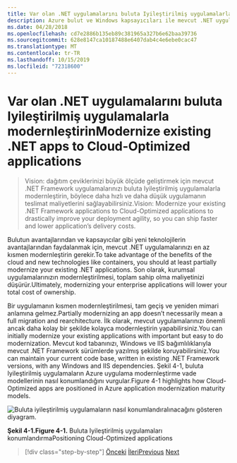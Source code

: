 ```yaml
---
title: Var olan .NET uygulamalarını buluta Iyileştirilmiş uygulamalarla modernleştirin
description: Azure bulut ve Windows kapsayıcıları ile mevcut .NET uygulamalarını modernleştirin.
ms.date: 04/28/2018
ms.openlocfilehash: cd7e2886b135eb89c381965a327b6e62baa39736
ms.sourcegitcommit: 628e8147ca10187488e6407dab4c4e6ebe0cac47
ms.translationtype: MT
ms.contentlocale: tr-TR
ms.lasthandoff: 10/15/2019
ms.locfileid: "72318600"
---
```

# <a name="modernize-existing-net-apps-to-cloud-optimized-applications"></a><span data-ttu-id="d0689-103">Var olan .NET uygulamalarını buluta Iyileştirilmiş uygulamalarla modernleştirin</span><span class="sxs-lookup"><span data-stu-id="d0689-103">Modernize existing .NET apps to Cloud-Optimized applications</span></span>

> <span data-ttu-id="d0689-104">Vision: dağıtım çeviklerinizi büyük ölçüde geliştirmek için mevcut .NET Framework uygulamalarınızı buluta Iyileştirilmiş uygulamalarla modernleştirin, böylece daha hızlı ve daha düşük uygulamanın teslimat maliyetlerini sağlayabilirsiniz.</span><span class="sxs-lookup"><span data-stu-id="d0689-104">Vision: Modernize your existing .NET Framework applications to Cloud-Optimized applications to drastically improve your deployment agility, so you can ship faster and lower application’s delivery costs.</span></span>

<span data-ttu-id="d0689-105">Bulutun avantajlarından ve kapsayıcılar gibi yeni teknolojilerin avantajlarından faydalanmak için, mevcut .NET uygulamalarınızı en az kısmen modernleştirin gerekir.</span><span class="sxs-lookup"><span data-stu-id="d0689-105">To take advantage of the benefits of the cloud and new technologies like containers, you should at least partially modernize your existing .NET applications.</span></span> <span data-ttu-id="d0689-106">Son olarak, kurumsal uygulamalarınızın modernleştirilmesi, toplam sahip olma maliyetinizi düşürür.</span><span class="sxs-lookup"><span data-stu-id="d0689-106">Ultimately, modernizing your enterprise applications will lower your total cost of ownership.</span></span>

<span data-ttu-id="d0689-107">Bir uygulamanın kısmen modernleştirilmesi, tam geçiş ve yeniden mimari anlamına gelmez.</span><span class="sxs-lookup"><span data-stu-id="d0689-107">Partially modernizing an app doesn’t necessarily mean a full migration and rearchitecture.</span></span> <span data-ttu-id="d0689-108">İlk olarak, mevcut uygulamalarınızı önemli ancak daha kolay bir şekilde kolayca modernleştirin yapabilirsiniz.</span><span class="sxs-lookup"><span data-stu-id="d0689-108">You can initially modernize your existing applications with important but easy to do modernization.</span></span> <span data-ttu-id="d0689-109">Mevcut kod tabanınızı, Windows ve IIS bağımlılıklarıyla mevcut .NET Framework sürümlerde yazılmış şekilde koruyabilirsiniz.</span><span class="sxs-lookup"><span data-stu-id="d0689-109">You can maintain your current code base, written in existing .NET Framework versions, with any Windows and IIS dependencies.</span></span> <span data-ttu-id="d0689-110">Şekil 4-1, buluta Iyileştirilmiş uygulamaların Azure uygulama modernleştirme vade modellerinin nasıl konumlandığını vurgular.</span><span class="sxs-lookup"><span data-stu-id="d0689-110">Figure 4-1 highlights how Cloud-Optimized apps are positioned in Azure application modernization maturity models.</span></span>

![Buluta iyileştirilmiş uygulamaların nasıl konumlandıralınacağını gösteren diyagram.](./media/index/position-cloud-optimized-application.png)

<span data-ttu-id="d0689-112">**Şekil 4-1.**</span><span class="sxs-lookup"><span data-stu-id="d0689-112">**Figure 4-1.**</span></span> <span data-ttu-id="d0689-113">Buluta Iyileştirilmiş uygulamaları konumlandırma</span><span class="sxs-lookup"><span data-stu-id="d0689-113">Positioning Cloud-Optimized applications</span></span>

>[!div class="step-by-step"]
><span data-ttu-id="d0689-114">[Önceki](../migrate-your-relational-databases-to-azure.md)
>[İleri](reasons-to-modernize-existing-net-apps-to-cloud-optimized-applications.md)</span><span class="sxs-lookup"><span data-stu-id="d0689-114">[Previous](../migrate-your-relational-databases-to-azure.md)
[Next](reasons-to-modernize-existing-net-apps-to-cloud-optimized-applications.md)</span></span>
